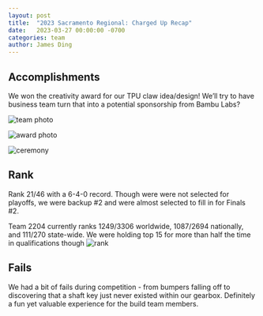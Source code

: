 ```yaml
---
layout: post
title:  "2023 Sacramento Regional: Charged Up Recap"
date:   2023-03-27 00:00:00 -0700
categories: team
author: James Ding
---
```


## Accomplishments

We won the creativity award for our TPU claw idea/design! We’ll try to have business team turn that into a potential
sponsorship from Bambu Labs?

![team photo](https://i.ibb.co/ggcRCdT/team-photo.png)

![award photo](https://i.ibb.co/6XZGG0C/award-photo.png)

![ceremony](https://i.ibb.co/k67VJKh/ceremony.png)

## Rank

Rank 21/46 with a 6-4-0 record. Though were were not selected for playoffs, we were backup #2 and were almost selected
to fill in for Finals #2.

Team 2204 currently ranks 1249/3306 worldwide, 1087/2694 nationally, and 111/270 state-wide. We were holding top 15 for
more than half the time in qualifications though
![rank](https://i.ibb.co/PCvF3Gg/rank.png)

## Fails

We had a bit of fails during competition - from bumpers falling off to discovering that a shaft key just never existed
within our gearbox. Definitely a fun yet valuable experience for the build team members.